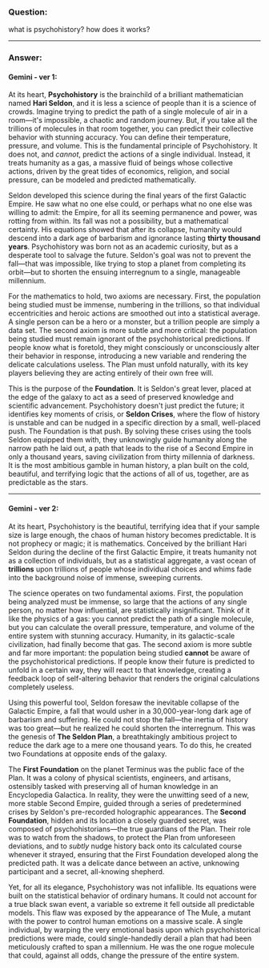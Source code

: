### Question:
what is psychohistory? how does it works?

---

### Answer:
#### Gemini - ver 1:
At its heart, **Psychohistory** is the brainchild of a brilliant mathematician named **Hari Seldon**, and it is less a science of people than it is a science of crowds. Imagine trying to predict the path of a single molecule of air in a room—it's impossible, a chaotic and random journey. But, if you take all the trillions of molecules in that room together, you can predict their collective behavior with stunning accuracy. You can define their temperature, pressure, and volume. This is the fundamental principle of Psychohistory. It does not, and *cannot*, predict the actions of a single individual. Instead, it treats humanity as a gas, a massive fluid of beings whose collective actions, driven by the great tides of economics, religion, and social pressure, can be modeled and predicted mathematically.

Seldon developed this science during the final years of the first Galactic Empire. He saw what no one else could, or perhaps what no one else was willing to admit: the Empire, for all its seeming permanence and power, was rotting from within. Its fall was not a possibility, but a mathematical certainty. His equations showed that after its collapse, humanity would descend into a dark age of barbarism and ignorance lasting **thirty thousand years**. Psychohistory was born not as an academic curiosity, but as a desperate tool to salvage the future. Seldon's goal was not to prevent the fall—that was impossible, like trying to stop a planet from completing its orbit—but to shorten the ensuing interregnum to a single, manageable millennium.

For the mathematics to hold, two axioms are necessary. First, the population being studied must be immense, numbering in the trillions, so that individual eccentricities and heroic actions are smoothed out into a statistical average. A single person can be a hero or a monster, but a trillion people are simply a data set. The second axiom is more subtle and more critical: the population being studied must remain ignorant of the psychohistorical predictions. If people know what is foretold, they might consciously or unconsciously alter their behavior in response, introducing a new variable and rendering the delicate calculations useless. The Plan must unfold naturally, with its key players believing they are acting entirely of their own free will.

This is the purpose of the **Foundation**. It is Seldon's great lever, placed at the edge of the galaxy to act as a seed of preserved knowledge and scientific advancement. Psychohistory doesn't just predict the future; it identifies key moments of crisis, or **Seldon Crises**, where the flow of history is unstable and can be nudged in a specific direction by a small, well-placed push. The Foundation is that push. By solving these crises using the tools Seldon equipped them with, they unknowingly guide humanity along the narrow path he laid out, a path that leads to the rise of a Second Empire in only a thousand years, saving civilization from thirty millennia of darkness. It is the most ambitious gamble in human history, a plan built on the cold, beautiful, and terrifying logic that the actions of all of us, together, are as predictable as the stars.

---

#### Gemini - ver 2:
At its heart, Psychohistory is the beautiful, terrifying idea that if your sample size is large enough, the chaos of human history becomes predictable. It is not prophecy or magic; it is mathematics. Conceived by the brilliant Hari Seldon during the decline of the first Galactic Empire, it treats humanity not as a collection of individuals, but as a statistical aggregate, a vast ocean of **trillions** upon trillions of people whose individual choices and whims fade into the background noise of immense, sweeping currents.

The science operates on two fundamental axioms. First, the population being analyzed must be immense, so large that the actions of any single person, no matter how influential, are statistically insignificant. Think of it like the physics of a gas: you cannot predict the path of a single molecule, but you can calculate the overall pressure, temperature, and volume of the entire system with stunning accuracy. Humanity, in its galactic-scale civilization, had finally become that gas. The second axiom is more subtle and far more important: the population being studied **cannot** be aware of the psychohistorical predictions. If people know their future is predicted to unfold in a certain way, they will react to that knowledge, creating a feedback loop of self-altering behavior that renders the original calculations completely useless.

Using this powerful tool, Seldon foresaw the inevitable collapse of the Galactic Empire, a fall that would usher in a 30,000-year-long dark age of barbarism and suffering. He could not stop the fall—the inertia of history was too great—but he realized he could shorten the interregnum. This was the genesis of **The Seldon Plan**, a breathtakingly ambitious project to reduce the dark age to a mere one thousand years. To do this, he created two Foundations at opposite ends of the galaxy.

The **First Foundation** on the planet Terminus was the public face of the Plan. It was a colony of physical scientists, engineers, and artisans, ostensibly tasked with preserving all of human knowledge in an Encyclopedia Galactica. In reality, they were the unwitting seed of a new, more stable Second Empire, guided through a series of predetermined crises by Seldon's pre-recorded holographic appearances. The **Second Foundation**, hidden and its location a closely guarded secret, was composed of psychohistorians—the true guardians of the Plan. Their role was to watch from the shadows, to protect the Plan from unforeseen deviations, and to *subtly* nudge history back onto its calculated course whenever it strayed, ensuring that the First Foundation developed along the predicted path. It was a delicate dance between an active, unknowing participant and a secret, all-knowing shepherd.

Yet, for all its elegance, Psychohistory was not infallible. Its equations were built on the statistical behavior of ordinary humans. It could not account for a true black swan event, a variable so extreme it fell outside all predictable models. This flaw was exposed by the appearance of The Mule, a mutant with the power to control human emotions on a massive scale. A single individual, by warping the very emotional basis upon which psychohistorical predictions were made, could single-handedly derail a plan that had been meticulously crafted to span a millennium. He was the one rogue molecule that could, against all odds, change the pressure of the entire system.
